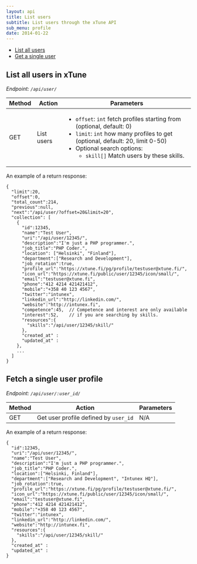```yaml
---
layout: api
title: List users
subtitle: List users through the xTune API
sub_menu: profile
date: 2014-01-22
---
```

<div class="pure-menu pure-menu-open pure-menu-horizontal">
    <ul>
        <li><a href="#list">List all users</a></li>
        <li><a href="#single">Get a single user</a></li>
    </ul>
</div>

<h2 id="list">List all users in xTune</h2>

*Endpoint: `/api/user/`*

<table class="pure-table">
    <thead>
        <tr>
            <th>Method</th>
            <th>Action</th>
            <th>Parameters</th>
        </tr>
    </thead>
    <tbody>
        <tr>
            <td>GET</td>
            <td>List users</td>
            <td>
              <ul>
                <li><code>offset</code>: <code>int</code> fetch profiles starting from (optional, default: 0)</li>
                <li><code>limit</code>: <code>int</code> how many profiles to get (optional, default: 20, limit 0-50)</li>
                <li>Optional search options: 
                  <ul>
                    <li><code>skill[]</code> Match users by these skills.</li>
                  </ul>
                </li>
              </ul>
            </td>
        </tr>
    </tbody>
</table>

An example of a return response:

    {
      "limit":20,
      "offset":0,
      "total_count":214,
      "previous":null,
      "next":"/api/user/?offset=20&limit=20",
      "collection": [
        {
          "id":12345,
          "name":"Test User",
          "uri":"/api/user/12345/", 
          "description":"I'm just a PHP programmer.",
          "job_title":"PHP Coder.",
          "location": ["Helsinki", "Finland"],
          "department":["Research and Development"],
          "job_rotation":true,
          "profile_url":"https://xtune.fi/pg/profile/testuser@xtune.fi/",
          "icon_url":"https://xtune.fi/public/user/12345/icon/small/",
          "email":"testuser@xtune.fi",
          "phone":"412 4214 421421412",
          "mobile":"+358 40 123 4567",
          "twitter":"intunex",
          "linkedin_url":"http://linkedin.com/",
          "website":"http://intunex.fi",
          "competence":45,  // Competence and interest are only available
          "interest":52,    // if you are searching by skills.
          "resources":{
            "skills":"/api/user/12345/skill/"
          },
          "created_at" :
          "updated_at" : 
        },
        ...
      ]
    }

    

<h2 id="single">Fetch a single user profile</h2>

*Endpoint: `/api/user/:user_id/`*

<table class="pure-table">
    <thead>
        <tr>
            <th>Method</th>
            <th>Action</th>
            <th>Parameters</th>
        </tr>
    </thead>
    <tbody>
        <tr>
            <td>GET</td>
            <td>Get user profile defined by <code>user_id</code></td>
            <td>N/A</td>
        </tr>
    </tbody>
</table>

An example of a return response:

    {
      "id":12345,
      "uri":"/api/user/12345/", 
      "name":"Test User",
      "description":"I'm just a PHP programmer.",
      "job_title":"PHP Coder.",
      "location":["Helsinki, Finland"],
      "department":["Research and Development", "Intunex HQ"],
      "job_rotation":true,
      "profile_url":"https://xtune.fi/pg/profile/testuser@xtune.fi/",
      "icon_url":"https://xtune.fi/public/user/12345/icon/small/",
      "email":"testuser@xtune.fi",
      "phone":"412 4214 421421412",
      "mobile":"+358 40 123 4567",
      "twitter":"intunex",
      "linkedin_url":"http://linkedin.com/",
      "website":"http://intunex.fi",
      "resources":{
        "skills":"/api/user/12345/skill/"
      },
      "created_at" :
      "updated_at" : 
    }
